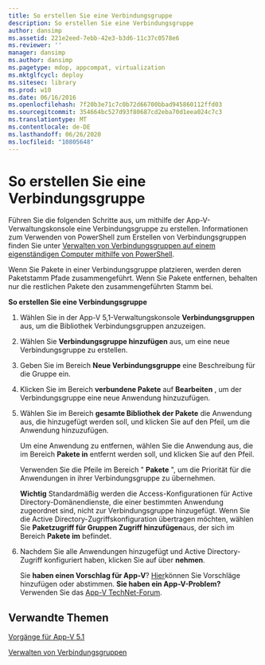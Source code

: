 ```yaml
---
title: So erstellen Sie eine Verbindungsgruppe
description: So erstellen Sie eine Verbindungsgruppe
author: dansimp
ms.assetid: 221e2eed-7ebb-42e3-b3d6-11c37c0578e6
ms.reviewer: ''
manager: dansimp
ms.author: dansimp
ms.pagetype: mdop, appcompat, virtualization
ms.mktglfcycl: deploy
ms.sitesec: library
ms.prod: w10
ms.date: 06/16/2016
ms.openlocfilehash: 7f20b3e71c7c0b72d66700bbad945860112ffd03
ms.sourcegitcommit: 354664bc527d93f80687cd2eba70d1eea024c7c3
ms.translationtype: MT
ms.contentlocale: de-DE
ms.lasthandoff: 06/26/2020
ms.locfileid: "10805648"
---
```

# So erstellen Sie eine Verbindungsgruppe


Führen Sie die folgenden Schritte aus, um mithilfe der App-V-Verwaltungskonsole eine Verbindungsgruppe zu erstellen. Informationen zum Verwenden von PowerShell zum Erstellen von Verbindungsgruppen finden Sie unter [Verwalten von Verbindungsgruppen auf einem eigenständigen Computer mithilfe von PowerShell](how-to-manage-connection-groups-on-a-stand-alone-computer-by-using-powershell51.md).

Wenn Sie Pakete in einer Verbindungsgruppe platzieren, werden deren Paketstamm Pfade zusammengeführt. Wenn Sie Pakete entfernen, behalten nur die restlichen Pakete den zusammengeführten Stamm bei.

**So erstellen Sie eine Verbindungsgruppe**

1.  Wählen Sie in der App-V 5,1-Verwaltungskonsole **Verbindungsgruppen** aus, um die Bibliothek Verbindungsgruppen anzuzeigen.

2.  Wählen Sie **Verbindungsgruppe hinzufügen** aus, um eine neue Verbindungsgruppe zu erstellen.

3.  Geben Sie im Bereich **Neue Verbindungsgruppe** eine Beschreibung für die Gruppe ein.

4.  Klicken Sie im Bereich **verbundene Pakete** auf **Bearbeiten** , um der Verbindungsgruppe eine neue Anwendung hinzuzufügen.

5.  Wählen Sie im Bereich **gesamte Bibliothek der Pakete** die Anwendung aus, die hinzugefügt werden soll, und klicken Sie auf den Pfeil, um die Anwendung hinzuzufügen.

    Um eine Anwendung zu entfernen, wählen Sie die Anwendung aus, die im Bereich **Pakete in** entfernt werden soll, und klicken Sie auf den Pfeil.

    Verwenden Sie die Pfeile im Bereich " **Pakete** ", um die Priorität für die Anwendungen in ihrer Verbindungsgruppe zu übernehmen.

    **Wichtig**  Standardmäßig werden die Access-Konfigurationen für Active Directory-Domänendienste, die einer bestimmten Anwendung zugeordnet sind, nicht zur Verbindungsgruppe hinzugefügt. Wenn Sie die Active Directory-Zugriffskonfiguration übertragen möchten, wählen Sie **Paketzugriff für Gruppen Zugriff hinzufügen**aus, der sich im Bereich **Pakete im** befindet.

     

6.  Nachdem Sie alle Anwendungen hinzugefügt und Active Directory-Zugriff konfiguriert haben, klicken Sie auf über **nehmen**.

    Sie **haben einen Vorschlag für App-V**? [Hier](http://appv.uservoice.com/forums/280448-microsoft-application-virtualization)können Sie Vorschläge hinzufügen oder abstimmen. **Sie haben ein App-V-Problem?** Verwenden Sie das [App-V TechNet-Forum](https://social.technet.microsoft.com/Forums/home?forum=mdopappv).

## Verwandte Themen


[Vorgänge für App-V 5.1](operations-for-app-v-51.md)

[Verwalten von Verbindungsgruppen](managing-connection-groups51.md)

 

 





